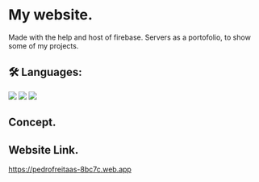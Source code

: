 # My website.

Made with the help and host of firebase.
Servers as a portofolio, to show some of my projects.

## 🛠 Languages:
![](https://img.shields.io/badge/-Javascript-white?logo=javascript&logoColor=yellow&style=flat)
![](https://img.shields.io/badge/-HTML-white?logo=html5&logoColor=orange&style=flat)
![](https://img.shields.io/badge/-CSS-white?logo=css3&logoColor=blue&style=flat)

## Concept.


## Website Link.
https://pedrofreitaas-8bc7c.web.app